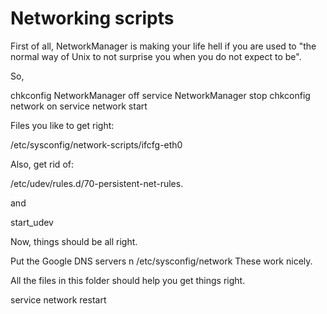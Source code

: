 Networking scripts
==================

First of all, NetworkManager is making your life hell if you are used to "the normal way of Unix to not surprise you when you do not expect to be".

So,

chkconfig NetworkManager off
service NetworkManager stop
chkconfig network on
service network start

Files you like to get right:

/etc/sysconfig/network-scripts/ifcfg-eth0

Also, get rid of:

/etc/udev/rules.d/70-persistent-net-rules.<something>

and

start_udev

Now, things should be all right.

Put the Google DNS servers n /etc/sysconfig/network
These work nicely.

All the files in this folder should help you get things right.

service network restart


